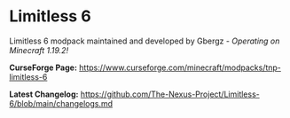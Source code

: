 # Limitless 6
Limitless 6 modpack maintained and developed by Gbergz - *Operating on Minecraft 1.19.2!*

**CurseForge Page:** https://www.curseforge.com/minecraft/modpacks/tnp-limitless-6

**Latest Changelog:** https://github.com/The-Nexus-Project/Limitless-6/blob/main/changelogs.md
